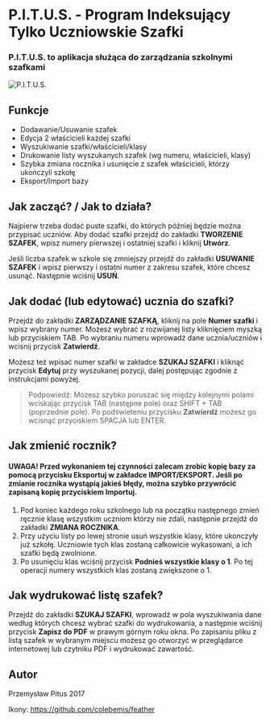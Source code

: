 # P.I.T.U.S. - Program Indeksujący Tylko Uczniowskie Szafki
### P.I.T.U.S. to aplikacja służąca do zarządzania szkolnymi szafkami

![P.I.T.U.S.](https://i.imgur.com/uUWtUHR.png)

## Funkcje
- Dodawanie/Usuwanie szafek
- Edycja 2 właścicieli każdej szafki
- Wyszukiwanie szafki/właścicieli/klasy
- Drukowanie listy wyszukanych szafek (wg numeru, właścicieli, klasy)
- Szybka zmiana rocznika i usunięcie z szafek właścicieli, którzy ukończyli szkołę
- Eksport/Import bazy

## Jak zacząć? / Jak to działa?
Najpierw trzeba dodać puste szafki, do których później będzie można przypisać uczniów. Aby dodać szafki przejdź do zakładki **TWORZENIE SZAFEK**, wpisz numery pierwszej i ostatniej szafki i kliknij **Utwórz**.

Jeśli liczba szafek w szkole się zmniejszy przejdź do zakładki **USUWANIE SZAFEK** i wpisz pierwszy i ostatni numer z zakresu szafek, które chcesz usunąć. Następnie wciśnij **USUŃ**.

## Jak dodać (lub edytować) ucznia do szafki?
Przejdź do zakładki **ZARZĄDZANIE SZAFKĄ**, kliknij na pole **Numer szafki** i wpisz wybrany numer. Możesz wybrać z rozwijanej listy kliknięciem myszką lub przyciskiem TAB. Po wybraniu numeru wprowadź dane ucznia/uczniów i wcisnij przycisk **Zatwierdź**.

Możesz też wpisać numer szafki w zakładce **SZUKAJ SZAFKI** i kliknąć przycisk **Edytuj** przy wyszukanej pozycji, dalej postępując zgodnie z instrukcjami powyżej.
> Podpowiedź: Mozesz szybko poruszać się między kolejnymi polami wciskając przycisk TAB (następne pole) oraz SHIFT + TAB (poprzednie pole). Po podświeteniu przycisku **Zatwierdź** możesz go wcisnąć przyciskiem SPACJA lub ENTER.

## Jak zmienić rocznik?
#### **UWAGA!** Przed wykonaniem tej czynności zalecam zrobic kopię bazy za pomocą przycisku Eksportuj w zakładce IMPORT/EKSPORT. Jeśli po zmianie rocznika wystąpią jakieś błędy, można szybko przywrócić zapisaną kopię przyciskiem Importuj.

1. Pod koniec każdego roku szkolnego lub na początku następnego zmień ręcznie klasę wszystkim uczniom którzy nie zdali, następnie przejdź do zakładki **ZMIANA ROCZNIKA**.
2. Przy użyciu listy po lewej stronie usuń wszystkie klasy, które ukonczyły już szkołę. Uczniowie tych klas zostaną całkowicie wykasowani, a ich szafki będą zwolnione.
3. Po usunięciu klas wciśnij przycisk **Podnieś wszystkie klasy o 1**. Po tej operacji numery wszystkich klas zostaną zwiększone o 1.

## Jak wydrukować listę szafek?
Przejdź do zakładki **SZUKAJ SZAFKI**, wprowadź w pola wyszukiwania dane według których chcesz wybrać szafki do wydrukowania, a następnie wciśnij przycisk **Zapisz do PDF** w prawym górnym roku okna.
Po zapisaniu pliku z listą szafek w wybranym miejscu możesz go otworzyć w przeglądarce internetowej lub czytniku PDF i wydrukować zawartość.

## Autor
Przemysław Pitus 2017

Ikony: https://github.com/colebemis/feather
